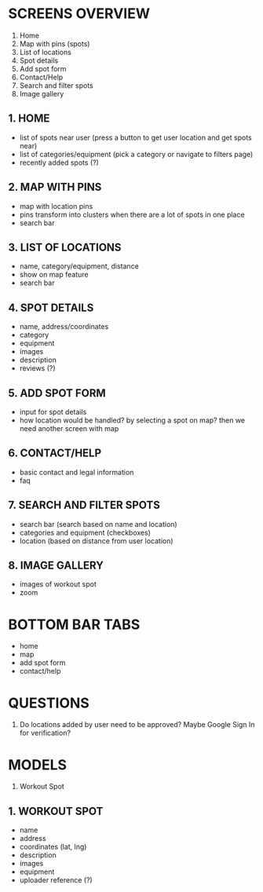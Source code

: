 # SCREENS OVERVIEW
1. Home
2. Map with pins (spots)
3. List of locations
4. Spot details
5. Add spot form
6. Contact/Help
7. Search and filter spots
8. Image gallery

## 1. HOME
- list of spots near user (press a button to get user location and get spots near)
- list of categories/equipment (pick a category or navigate to filters page)
- recently added spots (?)

## 2. MAP WITH PINS 
- map with location pins
- pins transform into clusters when there are a lot of spots in one place
- search bar

## 3. LIST OF LOCATIONS
- name, category/equipment, distance
- show on map feature
- search bar

## 4. SPOT DETAILS
- name, address/coordinates
- category
- equipment
- images
- description
- reviews (?)

## 5. ADD SPOT FORM
- input for spot details
- how location would be handled? by selecting a spot on map? then we need another screen with map

## 6. CONTACT/HELP
- basic contact and legal information
- faq

## 7. SEARCH AND FILTER SPOTS
- search bar (search based on name and location)
- categories and equipment (checkboxes)
- location (based on distance from user location)

## 8. IMAGE GALLERY
- images of workout spot
- zoom

# BOTTOM BAR TABS
- home
- map
- add spot form
- contact/help

# QUESTIONS
1. Do locations added by user need to be approved? Maybe Google Sign In for verification?

# MODELS
1. Workout Spot

## 1. WORKOUT SPOT
- name
- address
- coordinates (lat, lng)
- description
- images
- equipment
- uploader reference (?)
